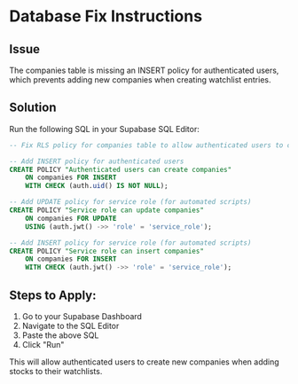 # Database Fix Instructions

## Issue
The companies table is missing an INSERT policy for authenticated users, which prevents adding new companies when creating watchlist entries.

## Solution
Run the following SQL in your Supabase SQL Editor:

```sql
-- Fix RLS policy for companies table to allow authenticated users to create companies

-- Add INSERT policy for authenticated users
CREATE POLICY "Authenticated users can create companies"
    ON companies FOR INSERT
    WITH CHECK (auth.uid() IS NOT NULL);

-- Add UPDATE policy for service role (for automated scripts)
CREATE POLICY "Service role can update companies"
    ON companies FOR UPDATE
    USING (auth.jwt() ->> 'role' = 'service_role');

-- Add INSERT policy for service role (for automated scripts)
CREATE POLICY "Service role can insert companies"
    ON companies FOR INSERT
    WITH CHECK (auth.jwt() ->> 'role' = 'service_role');
```

## Steps to Apply:
1. Go to your Supabase Dashboard
2. Navigate to the SQL Editor
3. Paste the above SQL
4. Click "Run"

This will allow authenticated users to create new companies when adding stocks to their watchlists.